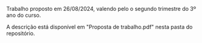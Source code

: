 Trabalho proposto em 26/08/2024, valendo pelo o segundo trimestre do 3º ano do curso.

A descrição está disponível em "Proposta de trabalho.pdf" nesta pasta do repositório.